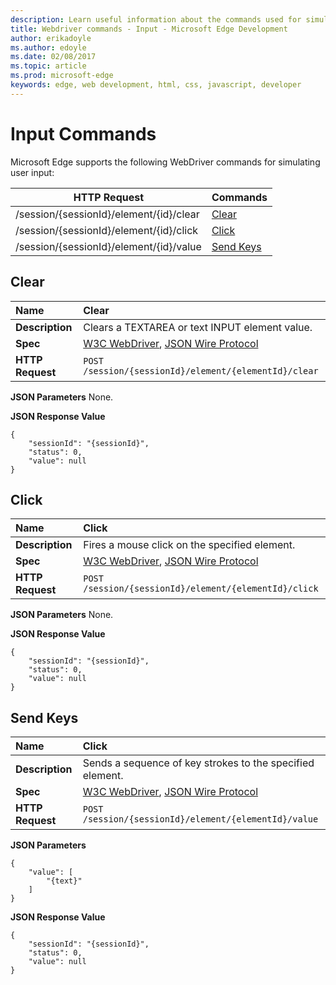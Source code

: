 ---description: Learn useful information about the commands used for simulating user input.
title: Webdriver commands - Input - Microsoft Edge Development
author: erikadoyle
ms.author: edoyle
ms.date: 02/08/2017
ms.topic: article
ms.prod: microsoft-edge
keywords: edge, web development, html, css, javascript, developer
---# Input CommandsMicrosoft Edge supports the following WebDriver commands for simulating user input:| HTTP Request | Commands || ------------ | -------- || /session/{sessionId}/element/{id}/clear|  [Clear](#clear)|| /session/{sessionId}/element/{id}/click|  [Click](#click)|| /session/{sessionId}/element/{id}/value|  [Send Keys](#send-keys)|## Clear| **Name** | Clear || :------- | :---------- || **Description** | Clears a TEXTAREA or text INPUT element value. || **Spec** | [W3C WebDriver](https://w3c.github.io/webdriver/webdriver-spec.html#clear), [JSON Wire Protocol](https://code.google.com/p/selenium/wiki/JsonWireProtocol#/session/:sessionId/element/:id/clear) || **HTTP Request** | `POST /session/{sessionId}/element/{elementId}/clear` |**JSON Parameters**None.**JSON Response Value**```{    "sessionId": "{sessionId}",    "status": 0,    "value": null}```## Click| **Name** | Click || :------- | :---------- || **Description** | Fires a mouse click on the specified element. || **Spec** | [W3C WebDriver](https://w3c.github.io/webdriver/webdriver-spec.html#click), [JSON Wire Protocol](https://code.google.com/p/selenium/wiki/JsonWireProtocol#/session/:sessionId/element/:id/click) || **HTTP Request** | `POST /session/{sessionId}/element/{elementId}/click` |**JSON Parameters**None.**JSON Response Value**```{    "sessionId": "{sessionId}",    "status": 0,    "value": null}```## Send Keys| **Name** | Click || :------- | :---------- || **Description** | Sends a sequence of key strokes to the specified element. || **Spec** | [W3C WebDriver](https://w3c.github.io/webdriver/webdriver-spec.html#sendkeys), [JSON Wire Protocol](https://code.google.com/p/selenium/wiki/JsonWireProtocol#/session/:sessionId/element/:id/value) || **HTTP Request** | `POST /session/{sessionId}/element/{elementId}/value` |**JSON Parameters**```{    "value": [        "{text}"    ]}```**JSON Response Value**```{    "sessionId": "{sessionId}",    "status": 0,    "value": null}```
